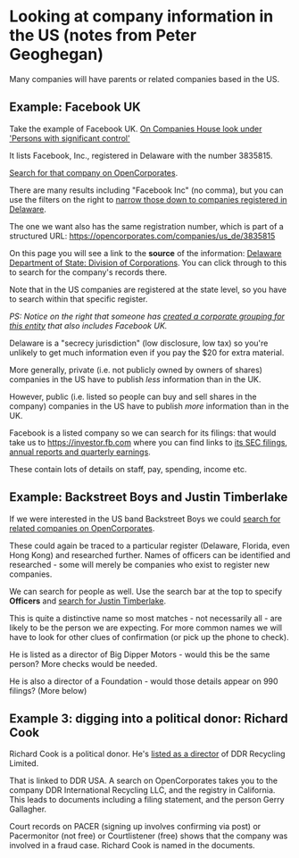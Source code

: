 # Looking at company information in the US (notes from Peter Geoghegan)

Many companies will have parents or related companies based in the US. 

## Example: Facebook UK

Take the example of Facebook UK. [On Companies House look under 'Persons with significant control'](https://beta.companieshouse.gov.uk/company/06331310/persons-with-significant-control)

It lists Facebook, Inc., registered in Delaware with the number 3835815.

[Search for that company on OpenCorporates](https://opencorporates.com/companies?jurisdiction_code=&q=Facebook%2C+Inc.&utf8=%E2%9C%93). 

There are many results including "Facebook Inc" (no comma), but you can use the filters on the right to [narrow those down to companies registered in Delaware](https://opencorporates.com/companies/us_de?q=Facebook%2C+Inc.&utf8=%E2%9C%93).

The one we want also has the same registration number, which is part of a structured URL: https://opencorporates.com/companies/us_de/3835815

On this page you will see a link to the **source** of the information: [Delaware Department of State: Division of Corporations](http://www.corp.delaware.gov/). You can click through to this to search for the company's records there. 

Note that in the US companies are registered at the state level, so you have to search within that specific register.

*PS: Notice on the right that someone has [created a corporate grouping for this entity](https://opencorporates.com/corporate_groupings/facebook) that also includes Facebook UK.*

Delaware is a "secrecy jurisdiction" (low disclosure, low tax) so you're unlikely to get much information even if you pay the $20 for extra material. 

More generally, private (i.e. not publicly owned by owners of shares) companies in the US have to publish *less* information than in the UK. 

However, public (i.e. listed so people can buy and sell shares in the company) companies in the US have to publish *more* information than in the UK.

Facebook is a listed company so we can search for its filings: that would take us to https://investor.fb.com where you can find links to [its SEC filings, annual reports and quarterly earnings](https://investor.fb.com/financials/?section=secfilings). 

These contain lots of details on staff, pay, spending, income etc.

## Example: Backstreet Boys and Justin Timberlake

If we were interested in the US band Backstreet Boys we could [search for related companies on OpenCorporates](https://opencorporates.com/companies?q=backstreet+boys&utf8=%E2%9C%93).

These could again be traced to a particular register (Delaware, Florida, even Hong Kong) and researched further. Names of officers can be identified and researched - some will merely be companies who exist to register new companies.

We can search for people as well. Use the search bar at the top to specify **Officers** and [search for Justin Timberlake](https://opencorporates.com/officers?q=justin+timberlake&utf8=%E2%9C%93).

This is quite a distinctive name so most matches - not necessarily all - are likely to be the person we are expecting. For more common names we will have to look for other clues of confirmation (or pick up the phone to check).

He is listed as a director of Big Dipper Motors - would this be the same person? More checks would be needed.

He is also a director of a Foundation - would those details appear on 990 filings? (More below)

## Example 3: digging into a political donor: Richard Cook 

Richard Cook is a political donor. He's [listed as a director](https://beta.companieshouse.gov.uk/officers/6YP-Ed7vjPHMkQNAGO9tc-jfS98/appointments) of DDR Recycling Limited.

That is linked to DDR USA. A search on OpenCorporates takes you to the company DDR International Recycling LLC, and the registry in California. This leads to documents including a filing statement, and the person Gerry Gallagher.

Court records on PACER (signing up involves confirming via post) or Pacermonitor (not free) or Courtlistener (free) shows that the company was involved in a fraud case. Richard Cook is named in the documents.
